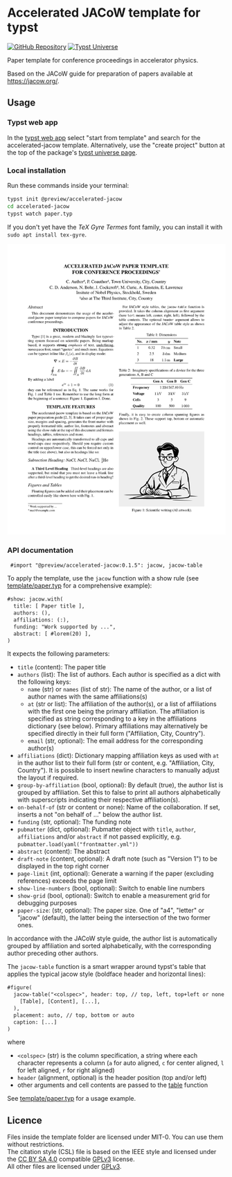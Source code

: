 # Accelerated JACoW template for typst

[![GitHub Repository](https://img.shields.io/badge/GitHub%20Repo-eltos%2Faccelerated--jacow-lightgray)](https://github.com/eltos/accelerated-jacow)
[![Typst Universe](https://img.shields.io/badge/Typst%20Universe-accelerated--jacow-%23219dac)](https://typst.app/universe/package/accelerated-jacow)


Paper template for conference proceedings in accelerator physics.

Based on the JACoW guide for preparation of papers
available at https://jacow.org/.

## Usage

### Typst web app
In the [typst web app](https://typst.app/app?template=accelerated-jacow) select "start from template" and search for the accelerated-jacow template.
Alternatively, use the "create project" button at the top of the package's [typst universe page](https://typst.app/universe/package/accelerated-jacow).

### Local installation
Run these commands inside your terminal:
```sh
typst init @preview/accelerated-jacow
cd accelerated-jacow
typst watch paper.typ
```

If you don't yet have the *TeX Gyre Termes* font family, you can install it with `sudo apt install tex-gyre`.

![Thumbnail](thumbnail.webp)

### API documentation

```typ
 #import "@preview/accelerated-jacow:0.1.5": jacow, jacow-table
```

To apply the template, use the `jacow` function with a show rule (see [template/paper.typ](template/paper.typ#L14-L45) for a comprehensive example):
```typ
#show: jacow.with(
  title: [ Paper title ],
  authors: (),
  affiliations: (:),
  funding: "Work supported by ...",
  abstract: [ #lorem(20) ],
)
```
It expects the following parameters:
- `title` (content): The paper title
- `authors` (list): The list of authors.
  Each author is specified as a dict with the following keys:
  - `name` (str) or `names` (list of str): The name of the author, or a list of author names with the same affiliations(s)
  - `at` (str or list): The affiliation of the author(s), or a list of affiliations with the first one being the primary affiliation.
    The affiliation is specified as string corresponding to a key in the affiliations dictionary (see below).
    Primary affiliations may alternatively be specified directly in their full form ("Affiliation, City, Country").
  - `email` (str, optional): The email address for the corresponding author(s)
- `affiliations` (dict): Dictionary mapping affiliation keys as used with `at` in the author list to their full form (str or content, e.g. "Affiliation, City, Country").
  It is possible to insert newline characters to manually adjust the layout if required.
- `group-by-affiliation` (bool, optional): By default (true), the author list is grouped by affiliation. Set this to false to print all authors alphabetically with superscripts indicating their respective affiliation(s).
- `on-behalf-of` (str or content or none): Name of the collaboration. If set, inserts a not "on behalf of ..." below the author list.
- `funding` (str, optional): The funding note
- `pubmatter` (dict, optional): Pubmatter object with `title`, `author`, `affiliations` and/or `abstract` if not passed explicitly, e.g. `pubmatter.load(yaml("frontmatter.yml"))`
- `abstract` (content): The abstract
- `draft-note` (content, optional): A draft note (such as "Version 1") to be displayed in the top right corner
- `page-limit` (int, optional): Generate a warning if the paper (excluding references) exceeds the page limit
- `show-line-numbers` (bool, optional): Switch to enable line numbers
- `show-grid` (bool, optional): Switch to enable a measurement grid for debugging purposes
- `paper-size`: (str, optional): The paper size. One of "a4", "letter" or "jacow" (default), the latter being the intersection of the two former ones.

In accordance with the JACoW style guide, the author list is automatically grouped by affiliation and sorted alphabetically, with the corresponding author preceding other authors.


The `jacow-table` function is a smart wrapper around typst's table that applies the typical jacow style (boldface header and horizontal lines):
```typ
#figure(
  jacow-table("<colspec>", header: top, // top, left, top+left or none
    [Table], [Content], [...],
  ),
  placement: auto, // top, bottom or auto
  caption: [...]
)
```
where
- `<colspec>` (str) is the column specification, a string where each character represents a column (`a` for auto aligned, `c` for center aligned, `l` for left aligned, `r` for right aligned)
- `header` (alignment, optional) is the header position (top and/or left)
- other arguments and cell contents are passed to the [table](https://typst.app/docs/reference/model/table) function 

See [template/paper.typ](template/paper.typ) for a usage example.


## Licence

Files inside the template folder are licensed under MIT-0. You can use them without restrictions.  
The citation style (CSL) file is based on the IEEE style and licensed under the [CC BY SA 4.0](https://creativecommons.org/licenses/by-sa/4.0/) compatible [GPLv3](https://www.gnu.org/licenses/gpl-3.0.html) license.  
All other files are licensed under [GPLv3](https://www.gnu.org/licenses/gpl-3.0.html).  
